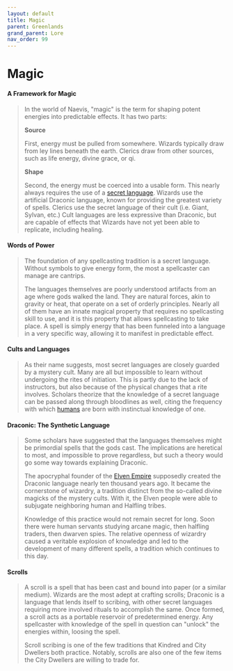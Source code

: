 ```yaml
---
layout: default
title: Magic
parent: Greenlands
grand_parent: Lore
nav_order: 99
---
```


# Magic

#### A Framework for Magic

> In the world of Naevis, "magic" is the term for shaping potent energies into predictable effects. It has two parts:
> 
> **Source**
>
> First, energy must be pulled from somewhere. Wizards typically draw from ley lines beneath the earth. Clerics draw from other sources, such as life energy, divine grace, or qi.
>
> **Shape**
>
> Second, the energy must be coerced into a usable form. This nearly always requires the use of a [secret language](../../more/secret_languages). Wizards use the artificial Draconic language, known for providing the greatest variety of spells. Clerics use the secret language of their cult (i.e. Giant, Sylvan, etc.) Cult languages are less expressive than Draconic, but are capable of effects that Wizards have not yet been able to replicate, including healing.


#### Words of Power

>The foundation of any spellcasting tradition is a secret language. Without symbols to give energy form, the most a spellcaster can manage are cantrips.
>
> The languages themselves are poorly understood artifacts from an age where gods walked the land. They are natural forces, akin to gravity or heat, that operate on a set of orderly principles. Nearly all of them have an innate magical property that requires no spellcasting skill to use, and it is this property that allows spellcasting to take place. A spell is simply energy that has been funneled into a language in a very specific way, allowing it to manifest in predictable effect.

#### Cults and Languages

> As their name suggests, most secret languages are closely guarded by a mystery cult. Many are all but impossible to learn without undergoing the rites of initiation. This is partly due to the lack of instructors, but also because of the physical changes that a rite involves. Scholars theorize that the knowledge of a secret language can be passed along through bloodlines as well, citing the frequency with which [humans](../../character_creation/race/human#standard) are born with instinctual knowledge of one.

#### Draconic: The Synthetic Language

> Some scholars have suggested that the languages themselves might be primordial spells that the gods cast. The implications are heretical to most, and impossible to prove regardless, but such a theory would go some way towards explaining Draconic.
>
> The apocryphal founder of the [Elven Empire](../../lore/greenlands/elves) supposedly created the Draconic language nearly ten thousand years ago. It became the cornerstone of wizardry, a tradition distinct from the so-called divine magicks of the mystery cults. With it, the Elven people were able to subjugate neighboring human and Halfling tribes.
>
> Knowledge of this practice would not remain secret for long. Soon there were human servants studying arcane magic, then halfling traders, then dwarven spies. The relative openness of wizardry caused a veritable explosion of knowledge and led to the development of many different spells, a tradition which continues to this day.

#### Scrolls

> A scroll is a spell that has been cast and bound into paper (or a similar medium). Wizards are the most adept at crafting scrolls; Draconic is a language that lends itself to scribing, with other secret languages requiring more involved rituals to accomplish the same. Once formed, a scroll acts as a portable reservoir of predetermined energy. Any spellcaster with knowledge of the spell in question can "unlock" the energies within, loosing the spell.
> 
> Scroll scribing is one of the few traditions that Kindred and City Dwellers both practice. Notably, scrolls are also one of the few items the City Dwellers are willing to trade for.